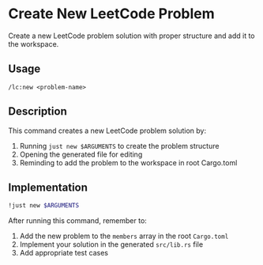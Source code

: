 # Create New LeetCode Problem

Create a new LeetCode problem solution with proper structure and add it to the workspace.

## Usage
```
/lc:new <problem-name>
```

## Description
This command creates a new LeetCode problem solution by:
1. Running `just new $ARGUMENTS` to create the problem structure
2. Opening the generated file for editing
3. Reminding to add the problem to the workspace in root Cargo.toml

## Implementation
```bash
!just new $ARGUMENTS
```

After running this command, remember to:
1. Add the new problem to the `members` array in the root `Cargo.toml`
2. Implement your solution in the generated `src/lib.rs` file
3. Add appropriate test cases